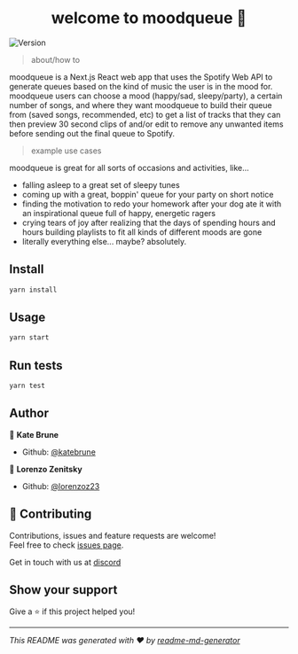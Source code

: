 <h1 align="center">welcome to moodqueue 👋</h1>
<p>
  <img alt="Version" src="https://img.shields.io/badge/version-0.1.0-blue.svg?cacheSeconds=2592000" />
</p>

> about/how to

moodqueue is a Next.js React web app that uses the Spotify Web API to generate queues based on the kind of music the user is in the mood for. moodqueue users can choose a mood (happy/sad, sleepy/party), a certain number of songs, and where they want moodqueue to build their queue from (saved songs, recommended, etc) to get a list of tracks that they can then preview 30 second clips of and/or edit to remove any unwanted items before sending out the final queue to Spotify.

> example use cases

moodqueue is great for all sorts of occasions and activities, like...
* falling asleep to a great set of sleepy tunes
* coming up with a great, boppin' queue for your party on short notice
* finding the motivation to redo your homework after your dog ate it with an inspirational queue full of happy, energetic ragers
* crying tears of joy after realizing that the days of spending hours and hours building playlists to fit all kinds of different moods are gone
* literally everything else... maybe? absolutely.

## Install

```sh
yarn install
```

## Usage

```sh
yarn start
```

## Run tests

```sh
yarn test
```

## Author

👤 **Kate Brune**

-   Github: [@katebrune](https://github.com/katebrune)

👤 **Lorenzo Zenitsky**

-   Github: [@lorenzoz23](https://github.com/lorenzoz23)

## 🤝 Contributing

Contributions, issues and feature requests are welcome!<br />Feel free to check [issues page](https://github.com/scott-street/moodqueue/issues).

Get in touch with us at [discord](https://discord.gg/wBcA2e3)

## Show your support

Give a ⭐️ if this project helped you!

---

_This README was generated with ❤️ by [readme-md-generator](https://github.com/kefranabg/readme-md-generator)_
